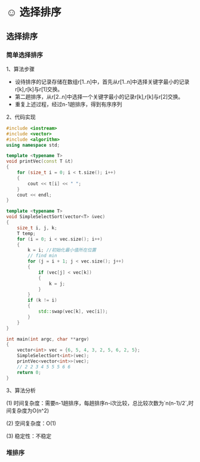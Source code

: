 # ☺ 选择排序

## 选择排序

### 简单选择排序

1、算法步骤

* 设待排序的记录存储在数组r\[1..n]中，首先从r\[1..n]中选择关键字最小的记录r\[k],r\[k]与r\[1]交换。
* 第二趟排序，从r\[2..n]中选择一个关键字最小的记录r\[k],r\[k]与r\[2]交换。
* 重复上述过程，经过n-1趟排序，得到有序序列

2、代码实现

```cpp
#include <iostream>
#include <vector>
#include <algorithm>
using namespace std;

template <typename T>
void printVec(const T &t)
{
    for (size_t i = 0; i < t.size(); i++)
    {
        cout << t[i] << " ";
    }
    cout << endl;
}

template <typename T>
void SimpleSelectSort(vector<T> &vec)
{
    size_t i, j, k;
    T temp;
    for (i = 0; i < vec.size(); i++)
    {
        k = i; //初始化最小值所在位置
        // find min
        for (j = i + 1; j < vec.size(); j++)
        {
            if (vec[j] < vec[k])
            {
                k = j;
            }
        }
        if (k != i)
        {
            std::swap(vec[k], vec[i]);
        }
    }
}

int main(int argc, char **argv)
{
    vector<int> vec = {6, 5, 4, 3, 2, 5, 6, 2, 5};
    SimpleSelectSort<int>(vec);
    printVec<vector<int>>(vec);
    // 2 2 3 4 5 5 5 6 6
    return 0;
}
```

3、算法分析

(1) 时间复杂度：需要n-1趟排序，每趟排序n-i次比较，总比较次数为\`n(n-1)/2\`,时间复杂度为O(n^2)

(2) 空间复杂度：O(1)

(3) 稳定性：不稳定

### &#x20;堆排序

